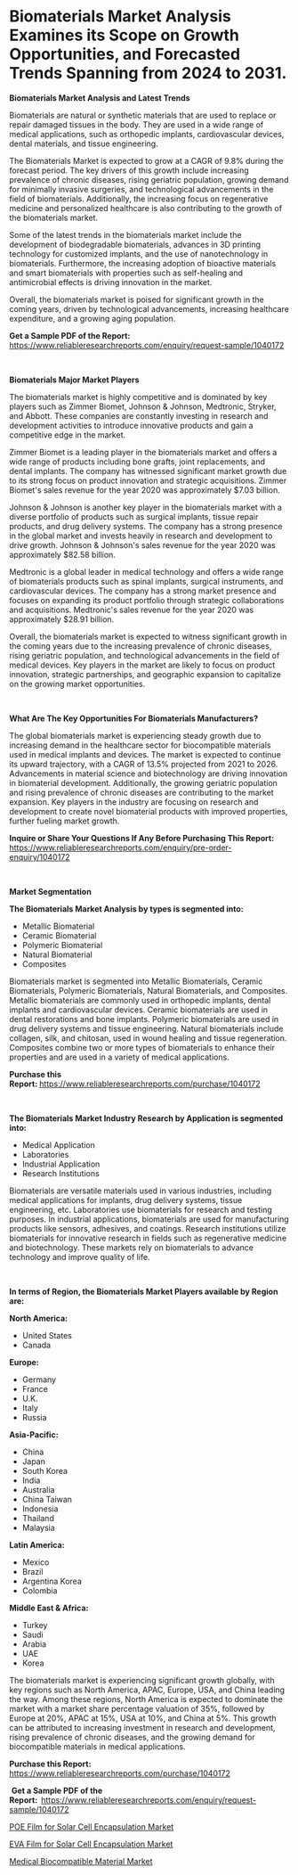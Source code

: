 <p><h1>Biomaterials Market Analysis Examines its Scope on Growth Opportunities, and Forecasted Trends Spanning from 2024 to 2031.</h1></p><p><strong>Biomaterials Market Analysis and Latest Trends</strong></p>
<p><p>Biomaterials are natural or synthetic materials that are used to replace or repair damaged tissues in the body. They are used in a wide range of medical applications, such as orthopedic implants, cardiovascular devices, dental materials, and tissue engineering.</p><p>The Biomaterials Market is expected to grow at a CAGR of 9.8% during the forecast period. The key drivers of this growth include increasing prevalence of chronic diseases, rising geriatric population, growing demand for minimally invasive surgeries, and technological advancements in the field of biomaterials. Additionally, the increasing focus on regenerative medicine and personalized healthcare is also contributing to the growth of the biomaterials market.</p><p>Some of the latest trends in the biomaterials market include the development of biodegradable biomaterials, advances in 3D printing technology for customized implants, and the use of nanotechnology in biomaterials. Furthermore, the increasing adoption of bioactive materials and smart biomaterials with properties such as self-healing and antimicrobial effects is driving innovation in the market.</p><p>Overall, the biomaterials market is poised for significant growth in the coming years, driven by technological advancements, increasing healthcare expenditure, and a growing aging population.</p></p>
<p><strong>Get a Sample PDF of the Report:&nbsp;</strong> <a href="https://www.reliableresearchreports.com/enquiry/request-sample/1040172">https://www.reliableresearchreports.com/enquiry/request-sample/1040172</a></p>
<p>&nbsp;</p>
<p><strong>Biomaterials Major Market Players</strong></p>
<p><p>The biomaterials market is highly competitive and is dominated by key players such as Zimmer Biomet, Johnson & Johnson, Medtronic, Stryker, and Abbott. These companies are constantly investing in research and development activities to introduce innovative products and gain a competitive edge in the market.</p><p>Zimmer Biomet is a leading player in the biomaterials market and offers a wide range of products including bone grafts, joint replacements, and dental implants. The company has witnessed significant market growth due to its strong focus on product innovation and strategic acquisitions. Zimmer Biomet's sales revenue for the year 2020 was approximately $7.03 billion.</p><p>Johnson & Johnson is another key player in the biomaterials market with a diverse portfolio of products such as surgical implants, tissue repair products, and drug delivery systems. The company has a strong presence in the global market and invests heavily in research and development to drive growth. Johnson & Johnson's sales revenue for the year 2020 was approximately $82.58 billion.</p><p>Medtronic is a global leader in medical technology and offers a wide range of biomaterials products such as spinal implants, surgical instruments, and cardiovascular devices. The company has a strong market presence and focuses on expanding its product portfolio through strategic collaborations and acquisitions. Medtronic's sales revenue for the year 2020 was approximately $28.91 billion.</p><p>Overall, the biomaterials market is expected to witness significant growth in the coming years due to the increasing prevalence of chronic diseases, rising geriatric population, and technological advancements in the field of medical devices. Key players in the market are likely to focus on product innovation, strategic partnerships, and geographic expansion to capitalize on the growing market opportunities.</p></p>
<p>&nbsp;</p>
<p><strong>What Are The Key Opportunities For Biomaterials Manufacturers?</strong></p>
<p><p>The global biomaterials market is experiencing steady growth due to increasing demand in the healthcare sector for biocompatible materials used in medical implants and devices. The market is expected to continue its upward trajectory, with a CAGR of 13.5% projected from 2021 to 2026. Advancements in material science and biotechnology are driving innovation in biomaterial development. Additionally, the growing geriatric population and rising prevalence of chronic diseases are contributing to the market expansion. Key players in the industry are focusing on research and development to create novel biomaterial products with improved properties, further fueling market growth.</p></p>
<p><strong>Inquire or Share Your Questions If Any Before Purchasing This Report:</strong> <a href="https://www.reliableresearchreports.com/enquiry/pre-order-enquiry/1040172">https://www.reliableresearchreports.com/enquiry/pre-order-enquiry/1040172</a></p>
<p>&nbsp;</p>
<p><strong>Market Segmentation</strong></p>
<p><strong>The Biomaterials Market Analysis by types is segmented into:</strong></p>
<p><ul><li>Metallic Biomaterial</li><li>Ceramic Biomaterial</li><li>Polymeric Biomaterial</li><li>Natural Biomaterial</li><li>Composites</li></ul></p>
<p><p>Biomaterials market is segmented into Metallic Biomaterials, Ceramic Biomaterials, Polymeric Biomaterials, Natural Biomaterials, and Composites. Metallic biomaterials are commonly used in orthopedic implants, dental implants and cardiovascular devices. Ceramic biomaterials are used in dental restorations and bone implants. Polymeric biomaterials are used in drug delivery systems and tissue engineering. Natural biomaterials include collagen, silk, and chitosan, used in wound healing and tissue regeneration. Composites combine two or more types of biomaterials to enhance their properties and are used in a variety of medical applications.</p></p>
<p><strong>Purchase this Report:&nbsp;</strong><a href="https://www.reliableresearchreports.com/purchase/1040172">https://www.reliableresearchreports.com/purchase/1040172</a></p>
<p>&nbsp;</p>
<p><strong>The Biomaterials Market Industry Research by Application is segmented into:</strong></p>
<p><ul><li>Medical Application</li><li>Laboratories</li><li>Industrial Application</li><li>Research Institutions</li></ul></p>
<p><p>Biomaterials are versatile materials used in various industries, including medical applications for implants, drug delivery systems, tissue engineering, etc. Laboratories use biomaterials for research and testing purposes. In industrial applications, biomaterials are used for manufacturing products like sensors, adhesives, and coatings. Research institutions utilize biomaterials for innovative research in fields such as regenerative medicine and biotechnology. These markets rely on biomaterials to advance technology and improve quality of life.</p></p>
<p>&nbsp;</p>
<p><strong>In terms of Region, the Biomaterials Market Players available by Region are:</strong></p>
<p>
    <p> <strong> North America: </strong>
        <ul>
            <li>United States</li>
            <li>Canada</li>
        </ul>
        </p> 
    <p> <strong> Europe: </strong>
        <ul>
            <li>Germany</li>
            <li>France</li>
            <li>U.K.</li>
            <li>Italy</li>
            <li>Russia</li>
        </ul>
        </p> 
    <p> <strong> Asia-Pacific: </strong>
        <ul>
            <li>China</li>
            <li>Japan</li>
            <li>South Korea</li>
            <li>India</li>
            <li>Australia</li>
            <li>China Taiwan</li>
            <li>Indonesia</li>
            <li>Thailand</li>
            <li>Malaysia</li>
        </ul>
        </p> 
    <p> <strong> Latin America: </strong>
        <ul>
            <li>Mexico</li>
            <li>Brazil</li>
            <li>Argentina Korea</li>
            <li>Colombia</li>
        </ul>
        </p> 
    <p> <strong> Middle East & Africa: </strong>
        <ul>
            <li>Turkey</li>
            <li>Saudi</li>
            <li>Arabia</li>
            <li>UAE</li>
            <li>Korea</li>
        </ul>
    </p>
    </p>
<p><p>The biomaterials market is experiencing significant growth globally, with key regions such as North America, APAC, Europe, USA, and China leading the way. Among these regions, North America is expected to dominate the market with a market share percentage valuation of 35%, followed by Europe at 20%, APAC at 15%, USA at 10%, and China at 5%. This growth can be attributed to increasing investment in research and development, rising prevalence of chronic diseases, and the growing demand for biocompatible materials in medical applications.</p></p>
<p><strong>Purchase this Report: </strong><a href="https://www.reliableresearchreports.com/purchase/1040172">https://www.reliableresearchreports.com/purchase/1040172</a></p>
<p>&nbsp;<strong>Get a Sample PDF of the Report:&nbsp;&nbsp;</strong><a href="https://www.reliableresearchreports.com/enquiry/request-sample/1040172">https://www.reliableresearchreports.com/enquiry/request-sample/1040172</a></p>
<p><strong></strong></p>
<p><p><a href="https://view.publitas.com/reportprime-1/poe-film-for-solar-cell-encapsulation-market-offer-valuable-insights-into-market-size-market-share-market-trends-and-projections-spanning-from-2023-to-2030/">POE Film for Solar Cell Encapsulation Market</a></p><p><a href="https://view.publitas.com/reportprime-1/eva-film-for-solar-cell-encapsulation-market-size-and-examines-its-market-scope-with-a-primary-focus-on-growth-opportunities-and-forecasted-trends-spanning-from-2023-to-2030/">EVA Film for Solar Cell Encapsulation Market</a></p><p><a href="https://view.publitas.com/reportprime-1/medical-biocompatible-material-market-size-share-trends-analysis-report-by-material-by-type-by-end-user-by-region-and-segment-forecasts-2023-2030/">Medical Biocompatible Material Market</a></p></p>